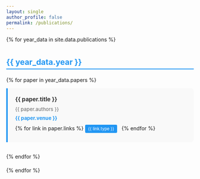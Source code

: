 ```yaml
---
layout: single
author_profile: false
permalink: /publications/
---
```


<style>
.publication-item {
  margin-bottom: 30px;
  padding: 20px;
  border-left: 4px solid #2196F3;
  background-color: #f9f9f9;
  border-radius: 0 8px 8px 0;
}

.pub-title {
  font-weight: bold;
  font-size: 1.1em;
  color: #333;
  margin-bottom: 8px;
  line-height: 1.3;
}

.pub-authors {
  color: #666;
  margin-bottom: 8px;
  font-size: 0.95em;
}

.pub-venue {
  color: #2196F3;
  font-weight: bold;
  margin-bottom: 10px;
  font-size: 0.95em;
}

.pub-links {
  margin-top: 10px;
}

.pub-links a {
  display: inline-block;
  margin-right: 8px;
  margin-bottom: 5px;
  padding: 4px 8px;
  background-color: #2196F3;
  color: white;
  text-decoration: none;
  border-radius: 3px;
  font-size: 0.8em;
}

.pub-links a:hover {
  background-color: #1976D2;
}

.year-section {
  margin-top: 40px;
  margin-bottom: 20px;
}

.year-title {
  font-size: 1.5em;
  font-weight: bold;
  color: #2196F3;
  border-bottom: 2px solid #2196F3;
  padding-bottom: 5px;
  margin-bottom: 20px;
}
</style>

{% for year_data in site.data.publications %}
<div class="year-section">
  <div class="year-title">{{ year_data.year }}</div>
  
  {% for paper in year_data.papers %}
  <div class="publication-item">
    <div class="pub-title">{{ paper.title }}</div>
    <div class="pub-authors">{{ paper.authors }}</div>
    <div class="pub-venue">{{ paper.venue }}</div>
    <div class="pub-links">
      {% for link in paper.links %}
      <a href="{{ link.url }}">{{ link.type }}</a>
      {% endfor %}
    </div>
  </div>
  {% endfor %}
</div>
{% endfor %}

